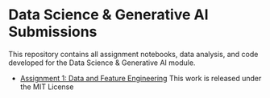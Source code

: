 # Data Science & Generative AI Submissions
This repository contains all assignment notebooks, data analysis, and code developed for the Data Science & Generative AI module.
- [Assignment 1: Data and Feature Engineering](./Assignment_1/2_01_data_and_feature_engineering_in_pandas_COMPLETED.ipynb)
This work is released under the MIT License
